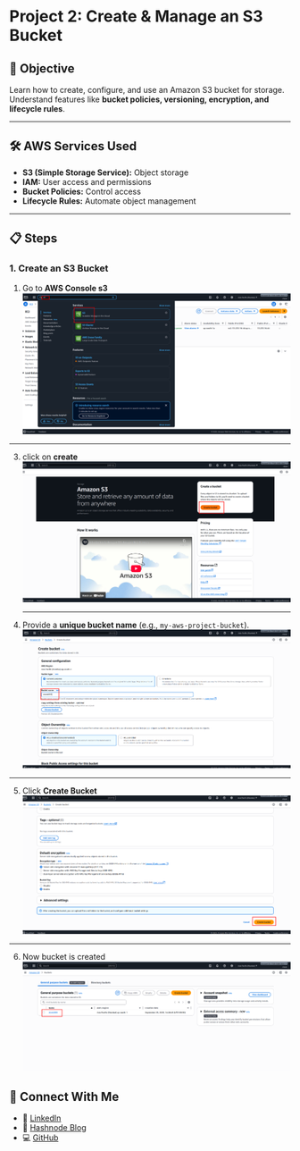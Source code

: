 # Project 2: Create & Manage an S3 Bucket

## 🎯 Objective
Learn how to create, configure, and use an Amazon S3 bucket for storage.  
Understand features like **bucket policies, versioning, encryption, and lifecycle rules**.

---

## 🛠️ AWS Services Used
- **S3 (Simple Storage Service):** Object storage
- **IAM:** User access and permissions
- **Bucket Policies:** Control access
- **Lifecycle Rules:** Automate object management

---

## 📋 Steps

### 1. Create an S3 Bucket
1. Go to **AWS Console s3**
 ![Static Website Hosting](assets/s3.png)

---
3. click on **create**
    ![Static Website Hosting](assets/create.png)

   ---

4. Provide a **unique bucket name** (e.g., `my-aws-project-bucket`).  
 ![Static Website Hosting](assets/name.png)
---
5. Click **Create Bucket**
  ![Static Website Hosting](assets/clickoncreate.png)
---
6. Now bucket is created
  ![Static Website Hosting](assets/2025-09-25_14-27.png)

## 📢 Connect With Me
- 💼 [LinkedIn](https://linkedin.com/in/ritesh-singh-092b84340)  
- 📝 [Hashnode Blog](https://ritesh-devops.hashnode.dev)  
- 💻 [GitHub](https://github.com/ritesh355)
   
   
